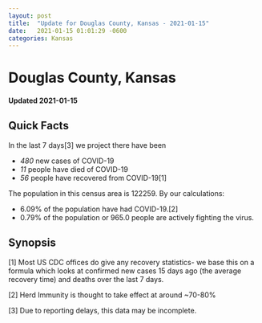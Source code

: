 ```yaml
---
layout: post
title:  "Update for Douglas County, Kansas - 2021-01-15"
date:   2021-01-15 01:01:29 -0600
categories: Kansas
---
```


# Douglas County, Kansas
#### Updated 2021-01-15

## Quick Facts

In the last 7 days[3] we project there have been
- *480* new cases of COVID-19
- *11* people have died of COVID-19
- *56* people have recovered from COVID-19[1]

The population in this census area is 122259. By our calculations:
- 6.09% of the population have had COVID-19.[2]
- 0.79% of the population or 965.0 people are actively fighting the virus.

## Synopsis




[1] Most US CDC offices do give any recovery statistics- we base this on a formula which looks at confirmed new cases
15 days ago (the average recovery time) and deaths over the last 7 days.

[2] Herd Immunity is thought to take effect at around ~70-80%

[3] Due to reporting delays, this data may be incomplete.
 
    